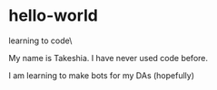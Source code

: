 # hello-world
learning to code\

My name is Takeshia. I have never used code before.

I am learning to make bots for my DAs (hopefully)

